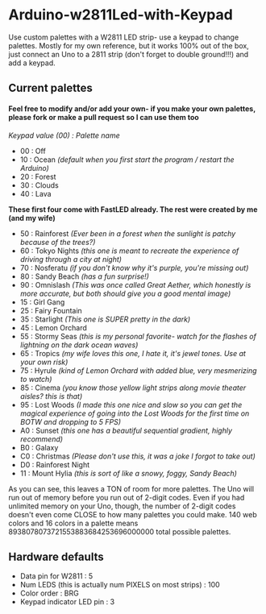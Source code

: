 # Arduino-w2811Led-with-Keypad
Use custom palettes with a W2811 LED strip- use a keypad to change palettes. Mostly for my own reference, but it works 100% out of the box, just connect an Uno to a 2811 strip (don't forget to double ground!!!) and add a keypad. 

## Current palettes 
#### Feel free to modify and/or add your own- if you make your own palettes, please fork or make a pull request so I can use them too
*Keypad value (00) : Palette name*
* 00 : Off
* 10 : Ocean *(default when you first start the program / restart the Arduino)*
* 20 : Forest
* 30 : Clouds
* 40 : Lava

**These first four come with FastLED already. The rest were created by me (and my wife)**
* 50 : Rainforest *(Ever been in a forest when the sunlight is patchy because of the trees?)*
* 60 : Tokyo Nights *(this one is meant to recreate the experience of driving through a city at night)*
* 70 : Nosferatu *(if you don't know why it's purple, you're missing out)*
* 80 : Sandy Beach *(has a fun surprise!)*
* 90 : Omnislash *(This was once called Great Aether, which honestly is more accurate, but both should give you a good mental image)*
* 15 : Girl Gang
* 25 : Fairy Fountain
* 35 : Starlight *(This one is SUPER pretty in the dark)*
* 45 : Lemon Orchard
* 55 : Stormy Seas *(this is my personal favorite- watch for the flashes of lightning on the dark ocean waves)*
* 65 : Tropics *(my wife loves this one, I hate it, it's jewel tones. Use at your own risk)*
* 75 : Hyrule *(kind of Lemon Orchard with added blue, very mesmerizing to watch)*
* 85 : Cinema *(you know those yellow light strips along movie theater aisles? this is that)*
* 95 : Lost Woods *(I made this one nice and slow so you can get the magical experience of going into the Lost Woods for the first time on BOTW and dropping to 5 FPS)*
* A0 : Sunset *(this one has a beautiful sequential gradient, highly recommend)*
* B0 : Galaxy
* C0 : Christmas *(Please don't use this, it was a joke I forgot to take out)*
* D0 : Rainforest Night
* 11 : Mount Hylia *(this is sort of like a snowy, foggy, Sandy Beach)*

As you can see, this leaves a TON of room for more palettes. The Uno will run out of memory before you run out of 2-digit codes. Even if you had unlimited memory on your Uno, though, the number of 2-digit codes doesn't even come CLOSE to how many palettes you could make. 140 web colors and 16 colors in a palette means 8938078073721553883684253696000000 total possible palettes.

## Hardware defaults
* Data pin for W2811 : 5
* Num LEDS (this is actually num PIXELS on most strips) : 100
* Color order : BRG
* Keypad indicator LED pin : 3

